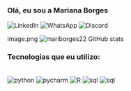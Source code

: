 ### Olá, eu sou a Mariana Borges

![LinkedIn](https://img.shields.io/badge/linkedin-https://www.linkedin.com/in/mariana-borges-49806325a/style=for-the-badge&logo=linkedin&logoColor=white)
![WhatsApp](https://img.shields.io/badge/WhatsApp-86994673450?style=for-the-badge&logo=whatsapp&logoColor=white)
![Discord](https://img.shields.io/badge/Discord-https://www.discord.com/in/#MariBorges4888.svg?style=for-the-badge&logo=discord&logoColor=white)

image.png
![mariborges22 GitHub stats](https://github-readme-stats.vercel.app/api?username=mariborges22&theme=dark&show_icons=true)
### Tecnologias que eu utilizo:

<div style="display: inline_block"><br/>

<img align="center" alt="python" src="https://img.shields.io/badge/python-3670A0?style=for-the-badge&logopython=&logoColor=ffdd5)/">
<img align="center" alt="pycharm" src="https://img.shields.io/badge/pycharm-143?style=for-the-badge&logo=pycharm&logoColorblack&colorblack&labelColorgreen)/">
<img align="center" alt="R" src="https://img.shields.io/badge/r-%23276DC3.svg?style=for-the-badge&logo=r&logoColor=white/">
<img align="center" alt="sql" src="https://img.shields.io/badge/mysql-%2300f.svg?style=for-the-badge&logo=mysql&logoColor=white)/">
<img align="center" alt="sql" src="https://img.shields.io/badge/Windows-0078D6?style=for-the-badge&logo=windows&logoColor=white)/">


